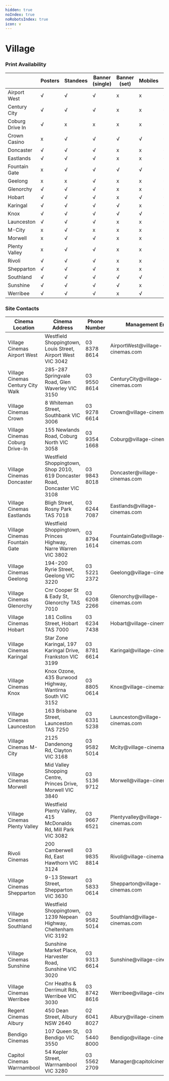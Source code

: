 ```yaml
---
hidden: true
noIndex: true
noRobotsIndex: true
icon: v
---
```


# Village

### Print Availability

<table><thead><tr><th width="177"></th><th width="124">Posters</th><th width="124">Standees</th><th width="124">Banner (single)</th><th width="124">Banner (set)</th><th width="124">Mobiles</th><th width="124">Decals</th><th width="124">Flyers</th></tr></thead><tbody><tr><td>Airport West</td><td>√</td><td>√</td><td>√</td><td>x</td><td>x</td><td>√</td><td>x</td></tr><tr><td>Century City</td><td>√</td><td>√</td><td>√</td><td>x</td><td>x</td><td>√</td><td>x</td></tr><tr><td>Coburg Drive In</td><td>√</td><td>x</td><td>x</td><td>x</td><td>x</td><td>√</td><td>x</td></tr><tr><td>Crown Casino</td><td>x</td><td>√</td><td>√</td><td>√</td><td>√</td><td>√</td><td>x</td></tr><tr><td>Doncaster</td><td>√</td><td>√</td><td>√</td><td>x</td><td>x</td><td>√</td><td>x</td></tr><tr><td>Eastlands</td><td>√</td><td>√</td><td>√</td><td>x</td><td>x</td><td>√</td><td>x</td></tr><tr><td>Fountain Gate</td><td>x</td><td>√</td><td>√</td><td>√</td><td>√</td><td>√</td><td>x</td></tr><tr><td>Geelong</td><td>x</td><td>x</td><td>√</td><td>x</td><td>x</td><td>√</td><td>x</td></tr><tr><td>Glenorchy</td><td>√</td><td>√</td><td>√</td><td>x</td><td>x</td><td>√</td><td>x</td></tr><tr><td>Hobart</td><td>√</td><td>√</td><td>√</td><td>x</td><td>√</td><td>√</td><td>x</td></tr><tr><td>Karingal</td><td>√</td><td>√</td><td>√</td><td>√</td><td>x</td><td>√</td><td>x</td></tr><tr><td>Knox</td><td>√</td><td>√</td><td>√</td><td>√</td><td>√</td><td>√</td><td>x</td></tr><tr><td>Launceston</td><td>√</td><td>√</td><td>√</td><td>x</td><td>x</td><td>√</td><td>x</td></tr><tr><td>M-City</td><td>x</td><td>√</td><td>x</td><td>x</td><td>x</td><td>√</td><td>x</td></tr><tr><td>Morwell</td><td>x</td><td>√</td><td>√</td><td>x</td><td>x</td><td>√</td><td>x</td></tr><tr><td>Plenty Valley</td><td>x</td><td>√</td><td>√</td><td>x</td><td>x</td><td>√</td><td>x</td></tr><tr><td>Rivoli</td><td>√</td><td>√</td><td>√</td><td>x</td><td>x</td><td>√</td><td>√</td></tr><tr><td>Shepparton</td><td>√</td><td>√</td><td>√</td><td>x</td><td>x</td><td>√</td><td>x</td></tr><tr><td>Southland</td><td>√</td><td>√</td><td>√</td><td>√</td><td>√</td><td>√</td><td>x</td></tr><tr><td>Sunshine</td><td>√</td><td>√</td><td>√</td><td>√</td><td>x</td><td>√</td><td>x</td></tr><tr><td>Werribee</td><td>√</td><td>√</td><td>√</td><td>x</td><td>√</td><td>√</td><td>x</td></tr></tbody></table>

### Site Contacts

<table><thead><tr><th width="212">Cinema Location</th><th width="477">Cinema Address</th><th width="88">Phone Number</th><th width="243">Management Email</th></tr></thead><tbody><tr><td>Village Cinemas Airport West</td><td>Westfield Shoppingtown, Louis Street, Airport West  VIC 3042</td><td>03 8378 8614</td><td>AirportWest@village-cinemas.com</td></tr><tr><td>Village Cinemas Century City Walk</td><td>285-287 Springvale Road, Glen Waverley  VIC  3150</td><td>03 9550 8614</td><td>CenturyCity@village-cinemas.com</td></tr><tr><td>Village Cinemas Crown</td><td>8 Whiteman Street, Southbank  VIC  3006</td><td>03 9278 6614</td><td>Crown@village-cinemas.com</td></tr><tr><td>Village Cinemas Coburg Drive-In</td><td>155 Newlands Road, Coburg North VIC 3058</td><td>03 9354 1668</td><td>Coburg@village-cinemas.com</td></tr><tr><td>Village Cinemas Doncaster</td><td>Westfield Shoppingtown, Shop 2010, 619 Doncaster Road, Doncaster VIC 3108</td><td>03 9843 8018</td><td>Doncaster@village-cinemas.com</td></tr><tr><td>Village Cinemas Eastlands</td><td>Bligh Street, Rosny Park TAS 7018</td><td>03 6244 7087</td><td>Eastlands@village-cinemas.com</td></tr><tr><td>Village Cinemas Fountain Gate</td><td>Westfield Shoppingtown, Princes Highway, Narre Warren  VIC 3802</td><td>03 8794 1614</td><td>FountainGate@village-cinemas.com</td></tr><tr><td>Village Cinemas Geelong</td><td>194-200 Ryrie Street, Geelong  VIC  3220</td><td>03 5221 2372</td><td>Geelong@village-cinemas.com</td></tr><tr><td>Village Cinemas Glenorchy </td><td>Cnr Cooper St &#x26; Eady St, Glenorchy TAS 7010</td><td>03 6208 2266</td><td>Glenorchy@village-cinemas.com</td></tr><tr><td>Village Cinemas Hobart</td><td>181 Collins Street, Hobart  TAS  7000</td><td>03 6234 7438</td><td>Hobart@village-cinemas.com</td></tr><tr><td>Village Cinemas Karingal</td><td>Star Zone Karingal, 197 Karingal Drive,  Frankston  VIC 3199</td><td>03 8781 6614</td><td>Karingal@village-cinemas.com</td></tr><tr><td>Village Cinemas Knox</td><td>Knox Ozone, 435 Burwood Highway, Wantirna South  VIC  3152</td><td>03 8805 0614</td><td>Knox@village-cinemas.com</td></tr><tr><td>Village Cinemas Launceston</td><td>163 Brisbane Street, Launceston  TAS  7250</td><td>03 6331 5238</td><td>Launceston@village-cinemas.com</td></tr><tr><td>Village Cinemas M-City</td><td>2125 Dandenong Rd, Clayton VIC 3168</td><td>03 9582 5014</td><td>Mcity@village-cinemas.com</td></tr><tr><td>Village Cinemas Morwell </td><td>Mid Valley Shopping Centre, Princes Drive, Morwell VIC 3840</td><td>03 5136 9712</td><td>Morwell@village-cinemas.com</td></tr><tr><td>Village Cinemas Plenty Valley</td><td>Westfield Plenty Valley, 415 McDonalds Rd, Mill Park VIC 3082</td><td>03 9667 6521</td><td>Plentyvalley@village-cinemas.com</td></tr><tr><td>Rivoli Cinemas</td><td>200 Camberwell Rd, East Hawthorn VIC 3124</td><td>03 9835 8814</td><td>Rivoli@village-cinemas.com</td></tr><tr><td>Village Cinemas Shepparton</td><td>9-13 Stewart Street, Shepparton   VIC  3630</td><td>03 5833 0614</td><td>Shepparton@village-cinemas.com</td></tr><tr><td>Village Cinemas Southland</td><td>Westfield Shoppingtown, 1239 Nepean Highway, Cheltenham VIC 3192</td><td>03 9582 5014</td><td>Southland@village-cinemas.com</td></tr><tr><td>Village Cinemas Sunshine</td><td>Sunshine Market Place, Harvester Road, Sunshine VIC 3020</td><td>03 9313 6614</td><td>Sunshine@village-cinemas.com</td></tr><tr><td>Village Cinemas Werribee</td><td>Cnr Heaths &#x26; Derrimuit Rds, Werribee VIC 3030</td><td>03 8742 8616</td><td>Werribee@village-cinemas.com</td></tr><tr><td>Regent Cinemas Albury</td><td>450 Dean Street, Albury NSW 2640</td><td>02 6041 8027</td><td>Albury@village-cinemas.com</td></tr><tr><td>Bendigo Cinemas</td><td>107 Queen St, Bendigo VIC 3550</td><td>03 5440 8000 </td><td>Bendigo@village-cinemas.com</td></tr><tr><td>Capitol Cinemas Warrnambool</td><td>54 Kepler Street, Warrnambool VIC 3280</td><td>03 5562 2709</td><td>Manager@capitolcinema.com.au</td></tr></tbody></table>

